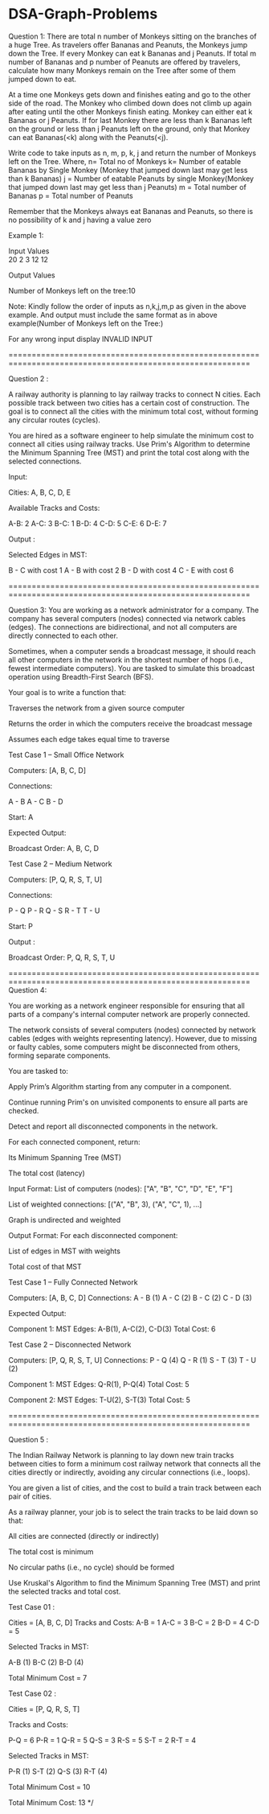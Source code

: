 # DSA-Graph-Problems
Question 1:
There are total n number of Monkeys sitting on the branches of a huge Tree. As travelers offer Bananas and Peanuts,
the Monkeys jump down the Tree. If every Monkey can eat k Bananas and j Peanuts. If total m number of Bananas and p 
number of Peanuts are offered by travelers, calculate how many Monkeys remain on the Tree after some of them jumped down to 
eat.

At a time one Monkeys gets down and finishes eating and go to the other side of the road. The Monkey who climbed down 
does not climb up again after eating until the other Monkeys finish eating.
Monkey can either eat k Bananas or j Peanuts. If for last Monkey there are less than k Bananas left on the ground or 
less than j Peanuts left on the ground, only that Monkey can eat Bananas(<k) along with the Peanuts(<j).

Write code to take inputs as n, m, p, k, j and return  the number of Monkeys left on the Tree.
Where, n= Total no of Monkeys
k= Number of eatable Bananas by Single Monkey (Monkey that jumped down last may get less than k Bananas)
j = Number of eatable Peanuts by single Monkey(Monkey that jumped down last may get less than j Peanuts)
m = Total number of Bananas
p  = Total number of Peanuts

Remember that the Monkeys always eat Bananas and Peanuts, so there is no possibility of k and j having a value zero

Example 1:

Input Values    
20
2
3
12
12


Output Values

Number of  Monkeys left on the tree:10

Note: Kindly follow  the order of inputs as n,k,j,m,p as given in the above example. 
And output must include  the same format  as in above example(Number of Monkeys left on the Tree:)

For any wrong input display INVALID INPUT

==========================================================================================================

Question 2 :

A railway authority is planning to lay railway tracks to connect N cities. Each possible track between two cities has a
certain cost of construction. The goal is to connect all the cities with the minimum total cost, without forming any 
circular routes (cycles).

You are hired as a software engineer to help simulate the minimum cost to connect all cities using railway tracks.
Use Prim's Algorithm to determine the Minimum Spanning Tree (MST) and print the total cost along with the selected
 connections.

Input:

Cities: A, B, C, D, E

Available Tracks and Costs:

A-B: 2
A-C: 3
B-C: 1
B-D: 4
C-D: 5
C-E: 6
D-E: 7

Output :

Selected Edges in MST:

B - C with cost 1
A - B with cost 2
B - D with cost 4
C - E with cost 6

==========================================================================================================

Question 3:
You are working as a network administrator for a company. The company has several computers (nodes) 
connected via network cables (edges). The connections are bidirectional, and not all computers are directly 
connected to each other.

Sometimes, when a computer sends a broadcast message, it should reach all other computers in the network
in the shortest number of hops (i.e., fewest intermediate computers). You are tasked to simulate this broadcast 
operation using Breadth-First Search (BFS).

Your goal is to write a function that:

Traverses the network from a given source computer

Returns the order in which the computers receive the broadcast message

Assumes each edge takes equal time to traverse	

Test Case 1 – Small Office Network

Computers: [A, B, C, D]

Connections:

A - B
A - C
B - D

Start: A

Expected Output:

Broadcast Order: A, B, C, D

Test Case 2 – Medium Network

Computers: [P, Q, R, S, T, U]

Connections:

P - Q
P - R
Q - S
R - T
T - U

Start: P

Output :

Broadcast Order: P, Q, R, S, T, U

==========================================================================================================
Question 4:

You are working as a network engineer responsible for ensuring that all parts of a company's internal computer network are properly connected.

The network consists of several computers (nodes) connected by network cables (edges with weights representing latency). However, due to missing or faulty cables, some computers might be disconnected from others, forming separate components.

You are tasked to:

Apply Prim’s Algorithm starting from any computer in a component.

Continue running Prim's on unvisited components to ensure all parts are checked.

Detect and report all disconnected components in the network.

For each connected component, return:

Its Minimum Spanning Tree (MST)

The total cost (latency)

Input Format:
List of computers (nodes): ["A", "B", "C", "D", "E", "F"]

List of weighted connections: [("A", "B", 3), ("A", "C", 1), ...]

Graph is undirected and weighted

 Output Format:
For each disconnected component:

List of edges in MST with weights

Total cost of that MST

Test Case 1 – Fully Connected Network

Computers: [A, B, C, D]
Connections:
A - B (1)
A - C (2)
B - C (2)
C - D (3)


Expected Output:

Component 1:
MST Edges: A-B(1), A-C(2), C-D(3)
Total Cost: 6


 Test Case 2 – Disconnected Network

Computers: [P, Q, R, S, T, U]
Connections:
P - Q (4)
Q - R (1)
S - T (3)
T - U (2)

Component 1:
MST Edges: Q-R(1), P-Q(4)
Total Cost: 5

Component 2:
MST Edges: T-U(2), S-T(3)
Total Cost: 5

==========================================================================================================


Question 5 :

The Indian Railway Network is planning to lay down new train tracks between cities to form a minimum cost railway network that connects all the cities directly or indirectly, avoiding any circular connections (i.e., loops).

You are given a list of cities, and the cost to build a train track between each pair of cities.

As a railway planner, your job is to select the train tracks to be laid down so that:

All cities are connected (directly or indirectly)

The total cost is minimum

No circular paths (i.e., no cycle) should be formed

Use Kruskal's Algorithm to find the Minimum Spanning Tree (MST) and print the selected tracks and total cost.

Test Case 01 :

Cities = [A, B, C, D]
Tracks and Costs:
A-B = 1
A-C = 3
B-C = 2
B-D = 4
C-D = 5

Selected Tracks in MST:

A-B (1)
B-C (2)
B-D (4)

Total Minimum Cost = 7

Test Case 02 :

Cities = [P, Q, R, S, T]


Tracks and Costs:

P-Q = 6
P-R = 1
Q-R = 5
Q-S = 3
R-S = 5
S-T = 2
R-T = 4

Selected Tracks in MST:

P-R (1)
S-T (2)
Q-S (3)
R-T (4)

Total Minimum Cost = 10




Total Minimum Cost: 13
*/
